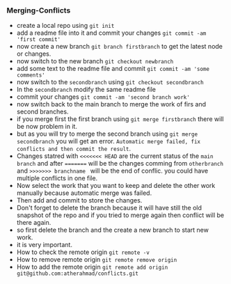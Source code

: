 ### Merging-Conflicts
- create a local repo using `git init`
- add a readme file into it and commit your changes `git commit -am 'first commit'`
- now create a new branch `git branch firstbranch` to get the latest node or changes.
- now switch to the new branch `git checkout newbranch`
- add some text to the readme file and commit `git commit -am 'some comments'`
- now switch to the `secondbranch` using `git checkout secondbranch`
- In the `secondbranch` modify the same readme file
- commit your changes `git commit -am 'second branch work'`
- now switch back to the main branch to merge the work of firs and second branches.
- if you merge first the first branch using `git merge firstbranch` there will be now problem in it.
- but as you will try to merge the second branch using `git merge secondbranch` you will get an error. `Automatic merge failed, fix conflicts and then commit the result`.
- Changes statred with `<<<<<<< HEAD` are the current status of the `main branch` and after `=======` will be the changes comming from `otherbranch` and `>>>>>>> branchname ` will be the end of conflic. you could have multiple conflicts in one file.
- Now select the work that you want to keep and delete the other work manually because automatic merge was failed. 
-  Then add and commit to store the changes.
- Don't forget to delete the branch because it will have still the old snapshot of the repo and if you tried to merge again then conflict will be there again.
- so first delete the branch and the create a new branch to start new work. 
- it is very important.
- How to check the remote origin `git remote -v`
- How to remove remote origin `git remote remove origin`
- How to add the remote origin `git remote add origin git@github.com:atherahmad/conflicts.git`